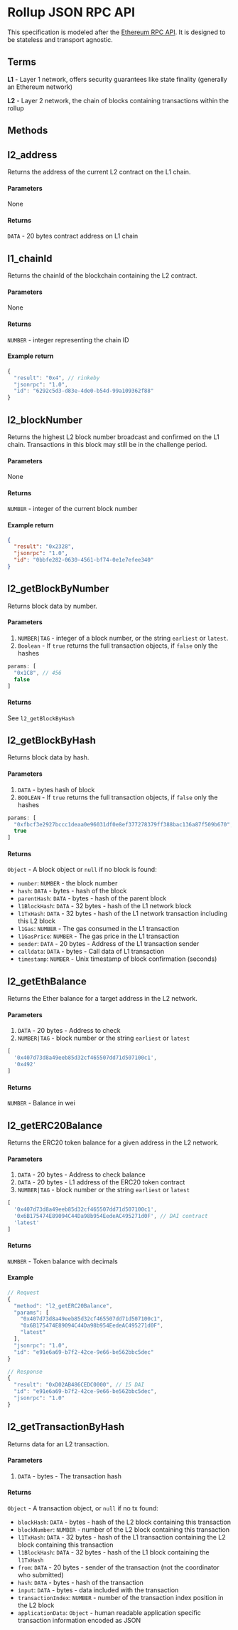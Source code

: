 # Rollup JSON RPC API

This specification is modeled after the [Ethereum RPC API](https://eth.wiki/json-rpc/API). It is designed to be stateless and transport agnostic.

## Terms

**L1** - Layer 1 network, offers security guarantees like state finality (generally an Ethereum network)

**L2** - Layer 2 network, the chain of blocks containing transactions within the rollup

## Methods

## l2_address

Returns the address of the current L2 contract on the L1 chain.

#### Parameters

None

#### Returns

`DATA` - 20 bytes contract address on L1 chain

## l1_chainId

Returns the chainId of the blockchain containing the L2 contract.

#### Parameters

None

#### Returns

`NUMBER` - integer representing the chain ID

#### Example return

```js
{
  "result": "0x4", // rinkeby
  "jsonrpc": "1.0",
  "id": "6292c5d3-d83e-4de0-b54d-99a109362f88"
}
```

## l2_blockNumber

Returns the highest L2 block number broadcast and confirmed on the L1 chain. Transactions in this block may still be in the challenge period.

#### Parameters

None

#### Returns

`NUMBER` - integer of the current block number

#### Example return

```json
{
  "result": "0x2328",
  "jsonrpc": "1.0",
  "id": "0bbfe282-0630-4561-bf74-0e1e7efee340"
}
```

## l2_getBlockByNumber

Returns block data by number.

#### Parameters

1. `NUMBER|TAG` - integer of a block number, or the string `earliest` or `latest`.
2. `Boolean` - If `true` returns the full transaction objects, if `false` only the hashes

```js
params: [
  "0x1C8", // 456
  false
]
```

#### Returns

See `l2_getBlockByHash`

## l2_getBlockByHash

Returns block data by hash.

#### Parameters

1. `DATA` - bytes hash of block
2. `BOOLEAN` - If `true` returns the full transaction objects, if `false` only the hashes

```js
params: [
  "0xfbcf3e2927bccc1deaa0e96031df0e8ef377278379ff388bac136a87f509b670",
  true
]
```

#### Returns

`Object` - A block object or `null` if no block is found:

- `number`: `NUMBER` - the block number
- `hash`: `DATA` - bytes - hash of the block
- `parentHash`: `DATA` - bytes - hash of the parent block
- `l1BlockHash`: `DATA` - 32 bytes - hash of the L1 network block
- `l1TxHash`: `DATA` - 32 bytes - hash of the L1 network transaction including this L2 block
- `l1Gas`: `NUMBER` - The gas consumed in the L1 transaction
- `l1GasPrice`: `NUMBER` - The gas price in the L1 transaction
- `sender`: `DATA` - 20 bytes - Address of the L1 transaction sender
- `calldata`: `DATA` - bytes - Call data of L1 transaction
- `timestamp`: `NUMBER` - Unix timestamp of block confirmation (seconds)

## l2_getEthBalance

Returns the Ether balance for a target address in the L2 network.

#### Parameters

1. `DATA` - 20 bytes - Address to check
2. `NUMBER|TAG` - block number or the string `earliest` or `latest`

```js
[
  '0x407d73d8a49eeb85d32cf465507dd71d507100c1',
  '0x492'
]
```

#### Returns

`NUMBER` - Balance in wei

## l2_getERC20Balance

Returns the ERC20 token balance for a given address in the L2 network.

#### Parameters

1. `DATA` - 20 bytes - Address to check balance
2. `DATA` - 20 bytes - L1 address of the ERC20 token contract
3. `NUMBER|TAG` - block number or the string `earliest` or `latest`

```js
[
  '0x407d73d8a49eeb85d32cf465507dd71d507100c1',
  '0x6B175474E89094C44Da98b954EedeAC495271d0F', // DAI contract
  'latest'
]
```

#### Returns

`NUMBER` - Token balance with decimals

#### Example

``` js
// Request
{
  "method": "l2_getERC20Balance",
  "params": [
    "0x407d73d8a49eeb85d32cf465507dd71d507100c1",
    "0x6B175474E89094C44Da98b954EedeAC495271d0F",
    "latest"
  ],
  "jsonrpc": "1.0",
  "id": "e91e6a69-b7f2-42ce-9e66-be562bbc5dec"
}

// Response
{
  "result": "0xD02AB486CEDC0000", // 15 DAI
  "id": "e91e6a69-b7f2-42ce-9e66-be562bbc5dec",
  "jsonrpc": "1.0"
}
```

## l2_getTransactionByHash

Returns data for an L2 transaction.

#### Parameters

1. `DATA` - bytes - The transaction hash

#### Returns

`Object` - A transaction object, or `null` if no tx found:
  - `blockHash`: `DATA` - bytes - hash of the L2 block containing this transaction
  - `blockNumber`: `NUMBER` - number of the L2 block containing this transaction
  - `l1TxHash`: `DATA` - 32 bytes - hash of the L1 transaction containing the L2 block containing this transaction
  - `l1BlockHash`: `DATA` - 32 bytes - hash of the L1 block containing the `l1TxHash`
  - `from`: `DATA` - 20 bytes - sender of the transaction (not the coordinator who submitted)
  - `hash`: `DATA` - bytes - hash of the transaction
  - `input`: `DATA` - bytes - data included with the transaction
  - `transactionIndex`: `NUMBER` - number of the transaction index position in the L2 block
  - `applicationData`: `Object` - human readable application specific transaction information encoded as JSON
